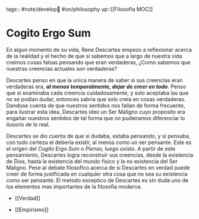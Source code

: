 tags:: #note/develop🍃  #on/philosophy 
up::[[Filosofia MOC]]
# Cogito Ergo Sum
En algun momento de su vida, Rene Descartes empezo a reflexionar acerca de la realidad y el hecho de que si sabemos que a largo de nuestra vida creimos cosas falsas pensando que eran verdaderas, ¿Como sabemos que nuestras creencias actuales son verdaderas?

Descartes penso en que la unica manera de saber si sus creencias eran verdaderas era, ***al menos temporalmente, dejar de creer en todo***. Penso que si examinaba cada creencia cuidadosamente, y solo aceptaba las que no se podian dudar, entonces sabria que solo creia en cosas verdaderas. Dandose cuenta de que nuestros sentidos nos fallan de forma frecuente, para ilustrar esta idea, Descartes ideo un Ser Maligno cuyo proposito era engañar nuestros sentidos de tal forma que no pudieramos diferenciar lo ilusorio de lo real.

Descartes se dio cuenta de que si dudaba, estaba pensando, y si pensaba, con todo certeza el deberia existir, al menos como un ser pensante. Este es el origen del *Cogito Ergo Sum* o *Pienso, luego existo*. A partir de este pensamiento, Descartes logra reconstruir sus creencias, desde la existencia de Dios, hasta la existencia del mundo fisico y la no existencia del Ser Maligno. Pese al debate filosofico acerca de si Descartes en verdad puede creer de forma justificada en cualquier otra cosa que no sea su existencia como ser pensante. El metodo esceptico de Descartes es sin duda uno de los elementos mas importantes de la filosofia moderna.

- [[Verdad]]

- [[Empirismo]]